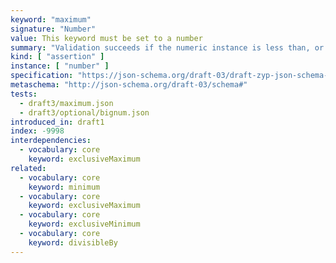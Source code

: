 ```yaml
---
keyword: "maximum"
signature: "Number"
value: This keyword must be set to a number
summary: "Validation succeeds if the numeric instance is less than, or equal to, the given number, depending on the value of [`exclusiveMaximum`](/draft3/validation/exclusiveMaximum), if any."
kind: [ "assertion" ]
instance: [ "number" ]
specification: "https://json-schema.org/draft-03/draft-zyp-json-schema-03.pdf#5.10"
metaschema: "http://json-schema.org/draft-03/schema#"
tests:
  - draft3/maximum.json
  - draft3/optional/bignum.json
introduced_in: draft1
index: -9998
interdependencies:
  - vocabulary: core
    keyword: exclusiveMaximum
related:
  - vocabulary: core
    keyword: minimum
  - vocabulary: core
    keyword: exclusiveMaximum
  - vocabulary: core
    keyword: exclusiveMinimum
  - vocabulary: core
    keyword: divisibleBy
---
```

